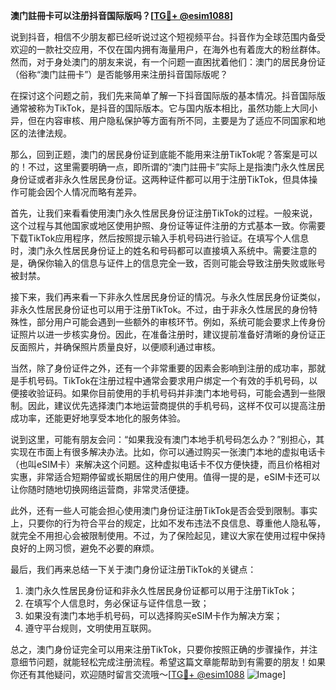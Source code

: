 **澳门註冊卡可以注册抖音国际版吗？[[TG💪+ @esim1088](https://t.me/s/esim1088)]**

说到抖音，相信不少朋友都已经听说过这个短视频平台。抖音作为全球范围内备受欢迎的一款社交应用，不仅在国内拥有海量用户，在海外也有着庞大的粉丝群体。然而，对于身处澳门的朋友来说，有一个问题一直困扰着他们：澳门的居民身份证（俗称“澳门註冊卡”）是否能够用来注册抖音国际版呢？

在探讨这个问题之前，我们先来简单了解一下抖音国际版的基本情况。抖音国际版通常被称为TikTok，是抖音的国际版本。它与国内版本相比，虽然功能上大同小异，但在内容审核、用户隐私保护等方面有所不同，主要是为了适应不同国家和地区的法律法规。

那么，回到正题，澳门的居民身份证到底能不能用来注册TikTok呢？答案是可以的！不过，这里需要明确一点，即所谓的“澳门註冊卡”实际上是指澳门永久性居民身份证或者非永久性居民身份证。这两种证件都可以用于注册TikTok，但具体操作可能会因个人情况而略有差异。

首先，让我们来看看使用澳门永久性居民身份证注册TikTok的过程。一般来说，这个过程与其他国家或地区使用护照、身份证等证件注册的方式基本一致。你需要下载TikTok应用程序，然后按照提示输入手机号码进行验证。在填写个人信息时，澳门永久性居民身份证上的姓名和号码都可以直接填入系统中。需要注意的是，确保你输入的信息与证件上的信息完全一致，否则可能会导致注册失败或账号被封禁。

接下来，我们再来看一下非永久性居民身份证的情况。与永久性居民身份证类似，非永久性居民身份证也可以用于注册TikTok。不过，由于非永久性居民的身份特殊性，部分用户可能会遇到一些额外的审核环节。例如，系统可能会要求上传身份证照片以进一步核实身份。因此，在准备注册时，建议提前准备好清晰的身份证正反面照片，并确保照片质量良好，以便顺利通过审核。

当然，除了身份证件之外，还有一个非常重要的因素会影响到注册的成功率，那就是手机号码。TikTok在注册过程中通常会要求用户绑定一个有效的手机号码，以便接收验证码。如果你目前使用的手机号码并非澳门本地号码，可能会遇到一些限制。因此，建议优先选择澳门本地运营商提供的手机号码，这样不仅可以提高注册成功率，还能更好地享受本地化的服务体验。

说到这里，可能有朋友会问：“如果我没有澳门本地手机号码怎么办？”别担心，其实现在市面上有很多解决办法。比如，你可以通过购买一张澳门本地的虚拟电话卡（也叫eSIM卡）来解决这个问题。这种虚拟电话卡不仅方便快捷，而且价格相对实惠，非常适合短期停留或长期居住的用户使用。值得一提的是，eSIM卡还可以让你随时随地切换网络运营商，非常灵活便捷。

此外，还有一些人可能会担心使用澳门身份证注册TikTok是否会受到限制。事实上，只要你的行为符合平台的规定，比如不发布违法不良信息、尊重他人隐私等，就完全不用担心会被限制使用。不过，为了保险起见，建议大家在使用过程中保持良好的上网习惯，避免不必要的麻烦。

最后，我们再来总结一下关于澳门身份证注册TikTok的关键点：

1. 澳门永久性居民身份证和非永久性居民身份证都可以用于注册TikTok；
2. 在填写个人信息时，务必保证与证件信息一致；
3. 如果没有澳门本地手机号码，可以选择购买eSIM卡作为解决方案；
4. 遵守平台规则，文明使用互联网。

总之，澳门身份证完全可以用来注册TikTok，只要你按照正确的步骤操作，并注意细节问题，就能轻松完成注册流程。希望这篇文章能帮助到有需要的朋友！如果你还有其他疑问，欢迎随时留言交流哦～[[TG💪+ @esim1088](https://t.me/s/esim1088) ![Image](https://i.postimg.cc/4NQfJmqS/Snipaste-2025-05-13-00-14-12.png)]